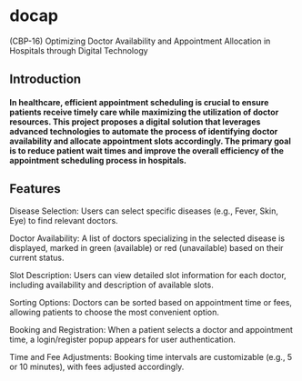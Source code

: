 # docap
(CBP-16) Optimizing Doctor Availability and Appointment Allocation in Hospitals through Digital Technology

## Introduction

#### In healthcare, efficient appointment scheduling is crucial to ensure patients receive timely care while maximizing the utilization of doctor resources. This project proposes a digital solution that leverages advanced technologies to automate the process of identifying doctor availability and allocate appointment slots accordingly. The primary goal is to reduce patient wait times and improve the overall efficiency of the appointment scheduling process in hospitals.

## Features

Disease Selection: Users can select specific diseases (e.g., Fever, Skin, Eye) to find relevant doctors.

Doctor Availability: A list of doctors specializing in the selected disease is displayed, marked in green (available) or red (unavailable) based on their current status.

Slot Description: Users can view detailed slot information for each doctor, including availability and description of available slots.

Sorting Options: Doctors can be sorted based on appointment time or fees, allowing patients to choose the most convenient option.

Booking and Registration: When a patient selects a doctor and appointment time, a login/register popup appears for user authentication.

Time and Fee Adjustments: Booking time intervals are customizable (e.g., 5 or 10 minutes), with fees adjusted accordingly.
